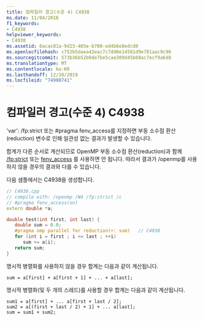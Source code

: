 ```yaml
---
title: 컴파일러 경고(수준 4) C4938
ms.date: 11/04/2016
f1_keywords:
- C4938
helpviewer_keywords:
- C4938
ms.assetid: 6acac81a-9d23-465e-b700-ed4b6e8edcd0
ms.openlocfilehash: c752b5daea42eac7c7dd0e14581d9e781aac9c96
ms.sourcegitcommit: 573b36b52b0de7be5cae309d45b68ac7ecf9a6d8
ms.translationtype: MT
ms.contentlocale: ko-KR
ms.lasthandoff: 12/10/2019
ms.locfileid: "74988741"
---
```

# <a name="compiler-warning-level-4-c4938"></a>컴파일러 경고(수준 4) C4938

'var': /fp:strict 또는 #pragma fenv_access를 지정하면 부동 소수점 환산(reduction) 변수로 인해 일관성 없는 결과가 발생할 수 있습니다.

합계가 다른 순서로 계산되므로 OpenMP 부동 소수점 환산(reduction)과 함께 [/fp:strict](../../build/reference/fp-specify-floating-point-behavior.md) 또는 [fenv_access](../../preprocessor/fenv-access.md) 를 사용하면 안 됩니다. 따라서 결과가 /openmp를 사용하지 않을 경우의 결과와 다를 수 있습니다.

다음 샘플에서는 C4938을 생성합니다.

```cpp
// C4938.cpp
// compile with: /openmp /W4 /fp:strict /c
// #pragma fenv_access(on)
extern double *a;

double test(int first, int last) {
   double sum = 0.0;
   #pragma omp parallel for reduction(+: sum)   // C4938
   for (int i = first ; i <= last ; ++i)
      sum += a[i];
   return sum;
}
```

명시적 병렬화를 사용하지 않을 경우 합계는 다음과 같이 계산됩니다.

```
sum = a[first] + a[first + 1] + ... + a[last];
```

명시적 병렬화(및 두 개의 스레드)를 사용할 경우 합계는 다음과 같이 계산됩니다.

```
sum1 = a[first] + ... a[first + last / 2];
sum2 = a[(first + last / 2) + 1] + ... a[last];
sum = sum1 + sum2;
```
